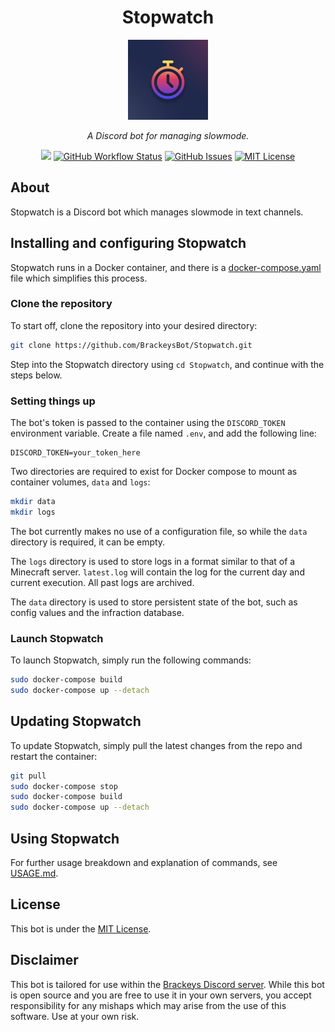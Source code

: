 <h1 align="center">Stopwatch</h1>
<p align="center"><img src="icon.png" width="128"></p>
<p align="center"><i>A Discord bot for managing slowmode.</i></p>
<p align="center">
<a href="https://github.com/BrackeysBot/Stopwatch/releases"><img src="https://img.shields.io/github/v/release/BrackeysBot/Stopwatch?include_prereleases&style=flat-square"></a>
<a href="https://github.com/BrackeysBot/Stopwatch/actions/workflows/dotnet.yml"><img src="https://img.shields.io/github/actions/workflow/status/BrackeysBot/Stopwatch/dotnet.yml?branch=main&style=flat-square" alt="GitHub Workflow Status" title="GitHub Workflow Status"></a>
<a href="https://github.com/BrackeysBot/Stopwatch/issues"><img src="https://img.shields.io/github/issues/BrackeysBot/Stopwatch?style=flat-square" alt="GitHub Issues" title="GitHub Issues"></a>
<a href="https://github.com/BrackeysBot/Stopwatch/blob/main/LICENSE.md"><img src="https://img.shields.io/github/license/BrackeysBot/Stopwatch?style=flat-square" alt="MIT License" title="MIT License"></a>
</p>

## About
Stopwatch is a Discord bot which manages slowmode in text channels.

## Installing and configuring Stopwatch 
Stopwatch runs in a Docker container, and there is a [docker-compose.yaml](docker-compose.yaml) file which simplifies this process.

### Clone the repository
To start off, clone the repository into your desired directory:
```bash
git clone https://github.com/BrackeysBot/Stopwatch.git
```
Step into the Stopwatch directory using `cd Stopwatch`, and continue with the steps below.

### Setting things up
The bot's token is passed to the container using the `DISCORD_TOKEN` environment variable. Create a file named `.env`, and add the following line:
```
DISCORD_TOKEN=your_token_here
```

Two directories are required to exist for Docker compose to mount as container volumes, `data` and `logs`:
```bash
mkdir data
mkdir logs
```
The bot currently makes no use of a configuration file, so while the `data` directory is required, it can be empty.

The `logs` directory is used to store logs in a format similar to that of a Minecraft server. `latest.log` will contain the log for the current day and current execution. All past logs are archived.

The `data` directory is used to store persistent state of the bot, such as config values and the infraction database.

### Launch Stopwatch
To launch Stopwatch, simply run the following commands:
```bash
sudo docker-compose build
sudo docker-compose up --detach
```

## Updating Stopwatch
To update Stopwatch, simply pull the latest changes from the repo and restart the container:
```bash
git pull
sudo docker-compose stop
sudo docker-compose build
sudo docker-compose up --detach
```

## Using Stopwatch
For further usage breakdown and explanation of commands, see [USAGE.md](USAGE.md).

## License
This bot is under the [MIT License](LICENSE.md).

## Disclaimer
This bot is tailored for use within the [Brackeys Discord server](https://discord.gg/brackeys). While this bot is open source and you are free to use it in your own servers, you accept responsibility for any mishaps which may arise from the use of this software. Use at your own risk.
